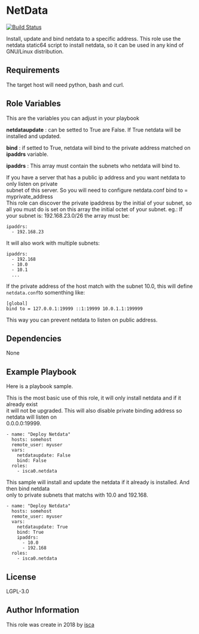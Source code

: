 NetData
=========
  
[![Build Status](https://travis-ci.org/isca0/netdata.svg?branch=master)](https://travis-ci.org/isca0/netdata)
  
Install, update and bind netdata to a specific address.
This role use the netdata static64 script to install netdata, so it can be used in any kind of  
GNU/Linux distribution.

Requirements
------------

The target host will need python, bash and curl.

Role Variables
--------------

This are the variables you can adjust in your playbook

  **netdataupdate** : can be setted to True are False. If True netdata will be installed and updated.  
  
  **bind** : if setted to True, netdata will bind to the private address matched on **ipaddrs** variable.  
  
  **ipaddrs** : This array must contain the subnets who netdata will bind to.  

  If you have a server that has a public ip address and you want netdata to only listen on private  
  subnet of this server. So you will need to configure netdata.conf bind to = myprivate_address  
  This role can discover the private ipaddress by the initial of your subnet, so  
  all you must do is set on this array the initial octet of your subnet.
  eg.:
    If your subnet is: 192.168.23.0/26
    the array must be:
      
   ```
   ipaddrs:
     - 192.168.23
   ```
  
 It will also work with multiple subnets:

   ```
   ipaddrs:
     - 192.168
     - 10.0
     - 10.1
     ...
   ```
   
 If the private address of the host match with the subnet 10.0, this will define ```netdata.conf```to somenthing like:  

  ```
  [global]
  bind to = 127.0.0.1:19999 ::1:19999 10.0.1.1:199999
  ```
    
 This way you can prevent netdata to listen on public address.

Dependencies
------------

None

Example Playbook
----------------

Here is a playbook sample. 

This is the most basic use of this role, it will only install netdata and if it already exist  
it will not be upgraded. This will also disable private binding address so netdata will listen on  
0.0.0.0:19999.  
  
  
```
- name: "Deploy Netdata"
  hosts: somehost
  remote_user: myuser
  vars:
    netdataupdate: False
    bind: False
  roles:
    - isca0.netdata
```
  
This sample will install and update the netdata if it already is installed. And then bind netdata  
only to private subnets that matchs with 10.0 and 192.168.

```
- name: "Deploy Netdata"
  hosts: somehost
  remote_user: myuser
  vars:
    netdataupdate: True
    bind: True
    ipaddrs:
      - 10.0
      - 192.168
  roles:
    - isca0.netdata
```

License
-------

LGPL-3.0

Author Information
------------------

This role was create in 2018 by [isca](https://isca.space)

